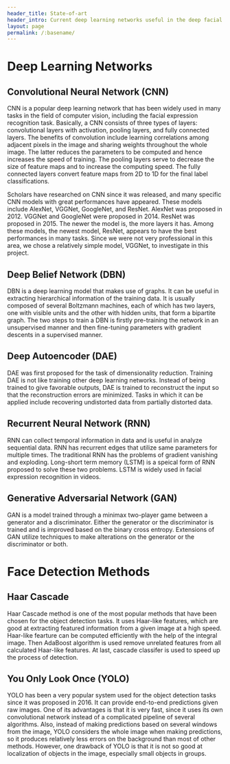 ```yaml
---
header_title: State-of-art
header_intro: Current deep learning networks useful in the deep facial expression recognition task include CNN, DBN, DAE, RNN, and GAN. The methods that are good at the face detection task include Haar Cascade and YOLO.
layout: page
permalink: /:basename/
---
```

# Deep Learning Networks

## Convolutional Neural Network (CNN)

CNN is a popular deep learning network that has been widely used in many tasks in the field of computer vision, including the facial expression recognition task. Basically, a CNN consists of three types of layers: convolutional layers with activation, pooling layers, and fully connected layers. The benefits of convolution include learning correlations among adjacent pixels in the image and sharing weights throughout the whole image. The latter reduces the parameters to be computed and hence increases the speed of training. The pooling layers serve to decrease the size of feature maps and to increase the computing speed. The fully connected layers convert feature maps from 2D to 1D for the final label classifications.

Scholars have researched on CNN since it was released, and many specific CNN models with great performances have appeared. These models include AlexNet, VGGNet, GoogleNet, and ResNet. AlexNet was proposed in 2012. VGGNet and GoogleNet were proposed in 2014. ResNet was proposed in 2015. The newer the model is, the more layers it has. Among these models, the newest model, ResNet, appears to have the best performances in many tasks. Since we were not very professional in this area, we chose a relatively simple model, VGGNet, to investigate in this project.

## Deep Belief Network (DBN)

DBN is a deep learning model that makes use of graphs. It can be useful in extracting hierarchical information of the training data. It is usually composed of several Boltzmann machines, each of which has two layers, one with visible units and the other with hidden units, that form a bipartite graph. The two steps to train a DBN is firstly pre-training the network in an unsupervised manner and then fine-tuning parameters with gradient descents in a supervised manner.

## Deep Autoencoder (DAE)

DAE was first proposed for the task of dimensionality reduction. Training DAE is not like training other deep learning networks. Instead of being trained to give favorable outputs, DAE is trained to reconstruct the input so that the reconstruction errors are minimized. Tasks in which it can be applied include recovering undistorted data from partially distorted data.

## Recurrent Neural Network (RNN)

RNN can collect temporal information in data and is useful in analyze sequential data. RNN has recurrent edges that utilize same parameters for multiple times. The traditional RNN has the problems of gradient vanishing and exploding. Long-short term memory (LSTM) is a speical form of RNN proposed to solve these two problems. LSTM is widely used in facial expression recognition in videos.

## Generative Adversarial Network (GAN)

GAN is a model trained through a minimax two-player game between a generator and a discriminator. Either the generator or the discriminator is trained and is improved based on the binary cross entropy. Extensions of GAN utilize techniques to make alterations on the generator or the discriminator or both.

# Face Detection Methods

## Haar Cascade

Haar Cascade method is one of the most popular methods that have been chosen for the object detection tasks. It uses Haar-like features, which are good at extracting featured information from a given image at a high speed. Haar-like fearture can be computed efficiently with the help of the integral image. Then AdaBoost algorithm is used remove unrelated features from all calculated Haar-like features. At last, cascade classifer is used to speed up the process of detection.

## You Only Look Once (YOLO)

YOLO has been a very popular system used for the object detection tasks since it was proposed in 2016. It can provide end-to-end predictions given raw images. One of its advantages is that it is very fast, since it uses its own convolutional network instead of a complicated pipeline of several algorithms. Also, instead of making predictions based on several windows from the image, YOLO considers the whole image when making predictions, so it produces relatively less errors on the background than most of other methods. However, one drawback of YOLO is that it is not so good at localization of objects in the image, especially small objects in groups.
